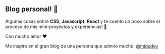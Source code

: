 ## Blog personal! 🙌

Algunas cosas sobre **CSS**, **Javascript**, **React** y te cuento un poco sobre el proceso de mis mini-proyectos y experiencias! 😬

Con mucho amor ❤

Me inspire en el gran blog de una persona que admiro mucho, [@midudev](https://www.youtube.com/channel/UC8LeXCWOalN8SxlrPcG-PaQ)